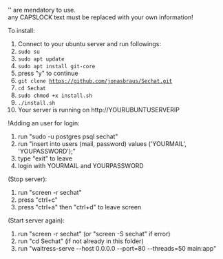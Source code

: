 '' are mendatory to use. <br/>
any CAPSLOCK text must be replaced with your own information!


To install:
1. Connect to your ubuntu server and run followings:
2. <code>sudo su</code>
3. <code>sudo apt update</code>
4. <code>sudo apt install git-core</code>
5. press "y" to continue
6. <code>git clone https://github.com/jonasbraus/Sechat.git</code>
7. <code>cd Sechat</code>
8. <code>sudo chmod +x install.sh</code>
9. <code>./install.sh</code>
10. Your server is running on http://YOURUBUNTUSERVERIP

!Adding an user for login:
1. run "sudo -u postgres psql sechat"
2. run "insert into users (mail, password) values ('YOURMAIL', 'YOUPASSWORD');"
3. type "exit" to leave
4. login with YOURMAIL and YOURPASSWORD

(Stop server):
1. run "screen -r sechat"
2. press "ctrl+c"
3. press "ctrl+a" then "ctrl+d" to leave screen

(Start server again):
1. run "screen -r sechat" (or "screen -S sechat" if error)
2. run "cd Sechat" (if not already in this folder)
3. run "waitress-serve --host 0.0.0.0 --port=80 --threads=50 main:app"

